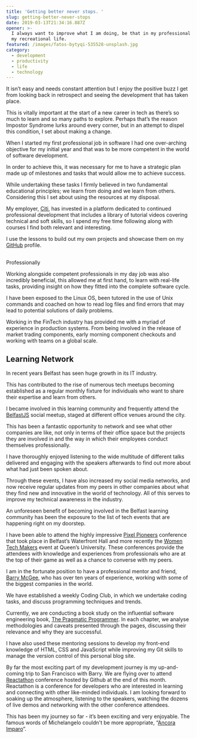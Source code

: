 ```yaml
---
title: 'Getting better never stops. '
slug: getting-better-never-stops
date: 2019-03-13T21:34:16.887Z
opener: >-
  I always want to improve what I am doing, be that in my professional life or
  my recreational life.
featured: /images/fatos-bytyqi-535528-unsplash.jpg
category:
  - development
  - productivity
  - life
  - technology
---
```

It isn’t easy and needs constant attention but I enjoy the positive buzz I get from looking back in retrospect and seeing the development that has taken place. 

This is vitally important at the start of a new career in tech as there’s so much to learn and so many paths to explore. Perhaps that’s the reason Impostor Syndrome lurks around every corner, but in an attempt to dispel this condition, I set about making a change.

When I started my first professional job in software I had one over-arching objective for my initial year and that was to be more competent in the world of software development. 

In order to achieve this, it was necessary for me to have a strategic plan made up of milestones and tasks that would allow me to achieve success.

While undertaking these tasks I firmly believed in two fundamental educational principles; we learn from doing and we learn from others. Considering this I set about using the resources at my disposal. 

My employer, [Citi](https://citi.com), has invested in a platform dedicated to continued professional development that includes a library of tutorial videos covering technical and soft skills, so I spend my free time following along with courses I find both relevant and interesting. 

I use the lessons to build out my own projects and showcase them on my [GitHub](https://github.com/ciaranmckenna) profile. 

## Professionally

Working alongside competent professionals in my day job was also incredibly beneficial, this allowed me at first hand, to learn with real-life tasks, providing insight on how they fitted into the complete software cycle. 

I have been exposed to the Linux OS, been tutored in the use of Unix commands and coached on how to read log files and find errors that may lead to potential solutions of daily problems. 

Working in the FinTech industry has provided me with a myriad of experience in production systems. From being involved in the release of market trading components, early morning component checkouts and working with teams on a global scale. 

## Learning Network

In recent years Belfast has seen huge growth in its IT industry. 

This has contributed to the rise of numerous tech meetups becoming established as a regular monthly fixture for individuals who want to share their expertise and learn from others. 

I became involved in this learning community and frequently attend the [BelfastJS](https://www.meetup.com/Belfast-JS/) social meetup, staged at different office venues around the city. 

This has been a fantastic opportunity to network and see what other companies are like, not only in terms of their office space but the projects they are involved in and the way in which their employees conduct themselves professionally. 

I have thoroughly enjoyed listening to the wide multitude of different talks delivered and engaging with the speakers afterwards to find out more about what had just been spoken about. 

Through these events, I have also increased my social media networks, and now receive regular updates from my peers in other companies about what they find new and innovative in the world of technology. All of this serves to improve my technical awareness in the industry.

An unforeseen benefit of becoming involved in the Belfast learning community has been the exposure to the list of tech events that are happening right on my doorstep. 

I have been able to attend the highly impressive [Pixel Pioneers](https://pixelpioneers.co/) conference that took place in Belfast’s Waterfront Hall and more recently the [Women Tech Makers](https://womentechmakersbelfast.com/index.html) event at Queen’s University. These conferences provide the attendees with knowledge and experiences from professionals who are at the top of their game as well as a chance to converse with my peers.

I am in the fortunate position to have a professional mentor and friend, [Barry McGee](https://www.barrymcgee.co.uk), who has over ten years of experience, working with some of the biggest companies in the world. 

We have established a weekly Coding Club, in which we undertake coding tasks, and discuss programming techniques and trends. 

Currently, we are conducting a book study on the influential software engineering book, [The Pragmatic Programmer](https://www.amazon.co.uk/Pragmatic-Programmer-Andrew-Hunt/dp/020161622X). In each chapter, we analyse methodologies and caveats presented through the pages, discussing their relevance and why they are successful. 

I have also used these mentoring sessions to develop my front-end knowledge of HTML, CSS and JavaScript while improving my Git skills to manage the version control of this personal blog site.

By far the most exciting part of my development journey is my up-and-coming trip to San Francisco with Barry. We are flying over to attend [Reactathon](https://www.reactathon.com/) conference hosted by Github at the end of this month. Reactathon is a conference for developers who are interested in learning and connecting with other like-minded individuals. I am looking forward to soaking up the atmosphere, listening to the speakers, watching the dozens of live demos and networking with the other conference attendees.

This has been my journey so far - it’s been exciting and very enjoyable. The famous words of Michelangelo couldn't be more appropriate, “[Ancora Imparo](https://www.urbandictionary.com/define.php?term=ancora%20imparo)”.
